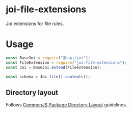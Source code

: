 # joi-file-extensions

Joi extensions for file rules.

# Usage

```js
const BaseJoi = require("@hapi/joi");
const FileExtension = require("joi-file-extensions");
const Joi = BaseJoi.extend(FileExtension);

const schema = Joi.file().contents();
```

## Directory layout

Follows [CommonJS Package Directory Layout](http://wiki.commonjs.org/wiki/Packages/1.0#Package_Directory_Layout) guidelines.
